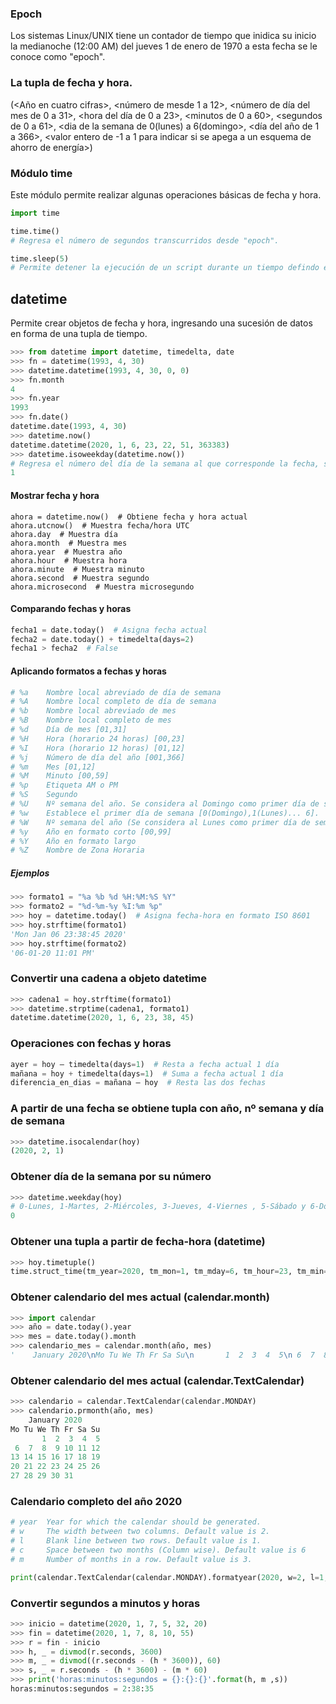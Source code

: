 ### Epoch
Los sistemas Linux/UNIX tiene un contador de tiempo que inidica su inicio la medianoche (12:00 AM) del jueves 1 de enero de 1970 a esta fecha se le conoce como "epoch".

### La tupla de fecha y hora.
(<Año en cuatro cifras>, <número de mesde 1 a 12>, <número de día del mes de 0 a 31>, <hora del día de 0 a 23>,  <minutos de 0 a 60>, <segundos de 0 a 61>, <dia de la semana de 0(lunes) a 6(domingo>, <día del año de 1 a 366>, <valor entero de -1 a 1 para indicar si se apega a un esquema de ahorro de energía>)

### Módulo time
Este módulo permite realizar algunas operaciones básicas de fecha y hora.
```python
import time

time.time()
# Regresa el número de segundos transcurridos desde "epoch".

time.sleep(5)
# Permite detener la ejecución de un script durante un tiempo defindo en segundos.
```

## datetime
Permite crear objetos de fecha y hora, ingresando una sucesión de datos en forma de una tupla de tiempo.
```python
>>> from datetime import datetime, timedelta, date
>>> fn = datetime(1993, 4, 30)
>>> datetime.datetime(1993, 4, 30, 0, 0)
>>> fn.month
4
>>> fn.year
1993
>>> fn.date()
datetime.date(1993, 4, 30)
>>> datetime.now()
datetime.datetime(2020, 1, 6, 23, 22, 51, 363383)
>>> datetime.isoweekday(datetime.now())
# Regresa el número del día de la semana al que corresponde la fecha, siendo 1= lunes y así sucesivamente hasta 7= domingo.
1
```

#### Mostrar fecha y hora
```
ahora = datetime.now()  # Obtiene fecha y hora actual
ahora.utcnow()  # Muestra fecha/hora UTC
ahora.day  # Muestra día
ahora.month  # Muestra mes
ahora.year  # Muestra año
ahora.hour  # Muestra hora
ahora.minute  # Muestra minuto
ahora.second  # Muestra segundo
ahora.microsecond  # Muestra microsegundo
```

#### Comparando fechas y horas
```python
fecha1 = date.today()  # Asigna fecha actual
fecha2 = date.today() + timedelta(days=2)
fecha1 > fecha2  # False
```

#### Aplicando formatos a fechas y horas
```python
# %a 	Nombre local abreviado de día de semana
# %A 	Nombre local completo de día de semana
# %b 	Nombre local abreviado de mes
# %B 	Nombre local completo de mes
# %d 	Día de mes [01,31]
# %H 	Hora (horario 24 horas) [00,23]
# %I 	Hora (horario 12 horas) [01,12]
# %j 	Número de día del año [001,366]
# %m 	Mes [01,12]
# %M 	Minuto [00,59]
# %p 	Etiqueta AM o PM
# %S 	Segundo
# %U 	Nº semana del año. Se considera al Domingo como primer día de semana [00,53]
# %w 	Establece el primer día de semana [0(Domingo),1(Lunes)... 6].
# %W 	Nº semana del año (Se considera al Lunes como primer día de semana) [00,53]
# %y 	Año en formato corto [00,99]
# %Y 	Año en formato largo
# %Z 	Nombre de Zona Horaria
```
##### Ejemplos
```python
>>> formato1 = "%a %b %d %H:%M:%S %Y"
>>> formato2 = "%d-%m-%y %I:%m %p"
>>> hoy = datetime.today()  # Asigna fecha-hora en formato ISO 8601
>>> hoy.strftime(formato1)
'Mon Jan 06 23:38:45 2020'
>>> hoy.strftime(formato2)  
'06-01-20 11:01 PM'
```

### Convertir una cadena a objeto datetime
```python
>>> cadena1 = hoy.strftime(formato1)
>>> datetime.strptime(cadena1, formato1)
datetime.datetime(2020, 1, 6, 23, 38, 45)
```

### Operaciones con fechas y horas
```python
ayer = hoy – timedelta(days=1)  # Resta a fecha actual 1 día
mañana = hoy + timedelta(days=1)  # Suma a fecha actual 1 día
diferencia_en_dias = mañana – hoy  # Resta las dos fechas
```

### A partir de una fecha se obtiene tupla con año, nº semana y día de semana
```python
>>> datetime.isocalendar(hoy)
(2020, 2, 1)
```

### Obtener día de la semana por su número
```python
>>> datetime.weekday(hoy)
# 0-Lunes, 1-Martes, 2-Miércoles, 3-Jueves, 4-Viernes , 5-Sábado y 6-Domingo
0
```

### Obtener una tupla a partir de fecha-hora (datetime)
```python
>>> hoy.timetuple()
time.struct_time(tm_year=2020, tm_mon=1, tm_mday=6, tm_hour=23, tm_min=38, tm_sec=45, tm_wday=0, tm_yday=6, tm_isdst=-1)
```

### Obtener calendario del mes actual (calendar.month)
```python
>>> import calendar
>>> año = date.today().year 
>>> mes = date.today().month
>>> calendario_mes = calendar.month(año, mes)
'    January 2020\nMo Tu We Th Fr Sa Su\n       1  2  3  4  5\n 6  7  8  9 10 11 12\n13 14 15 16 17 18 19\n20 21 22 23 24 25 26\n27 28 29 30 31\n'
```

### Obtener calendario del mes actual (calendar.TextCalendar)
```python
>>> calendario = calendar.TextCalendar(calendar.MONDAY)
>>> calendario.prmonth(año, mes)
    January 2020
Mo Tu We Th Fr Sa Su
       1  2  3  4  5
 6  7  8  9 10 11 12
13 14 15 16 17 18 19
20 21 22 23 24 25 26
27 28 29 30 31
```

### Calendario completo del año 2020
```python
# year 	Year for which the calendar should be generated.
# w 	The width between two columns. Default value is 2.
# l 	Blank line between two rows. Default value is 1.
# c 	Space between two months (Column wise). Default value is 6
# m 	Number of months in a row. Default value is 3.

print(calendar.TextCalendar(calendar.MONDAY).formatyear(2020, w=2, l=1, c=6, m=3))
```

### Convertir segundos a minutos y horas
```python
>>> inicio = datetime(2020, 1, 7, 5, 32, 20)
>>> fin = datetime(2020, 1, 7, 8, 10, 55)
>>> r = fin - inicio
>>> h, _ = divmod(r.seconds, 3600)
>>> m, _ = divmod((r.seconds - (h * 3600)), 60)
>>> s, _ = r.seconds - (h * 3600) - (m * 60)
>>> print('horas:minutos:segundos = {}:{}:{}'.format(h, m ,s))
horas:minutos:segundos = 2:38:35
```
